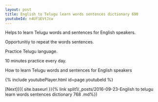 ```yaml
---
layout: post
title: English to Telugu learn words sentences dictionary 690 
youtubeId: n4Uf1EVtJcw
---
```

 
 
Helps to learn Telugu words and sentences for English speakers.

Opportunitiy to repeat the words sentences. 

Practice Telugu language. 
 
10 minutes practice every day. 
 
How to learn Telugu words and sentences for English speakers 
 
{% include youtubePlayer.html id=page.youtubeId %}
 
 
[Next]({{ site.baseurl }}{% link  split1/_posts/2016-09-23-English to telugu learn words sentences dictionary 768 .md%})
 
